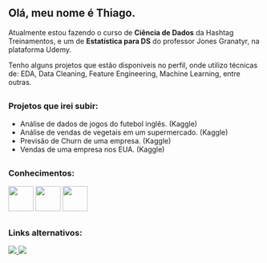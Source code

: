 ## **Olá, meu nome é Thiago.**

Atualmente estou fazendo o curso de **Ciência de Dados** da Hashtag Treinamentos, e um de **Estatística para DS** do professor Jones Granatyr, na plataforma Udemy.


Tenho alguns projetos que estão disponiveis no perfil, onde utilizo técnicas de: EDA, Data Cleaning, Feature Engineering, Machine Learning, entre outras.

##

### **Projetos que irei subir:**
- Análise de dados de jogos do futebol inglês. (Kaggle)
- Análise de vendas de vegetais em um supermercado. (Kaggle)
- Previsão de Churn de uma empresa. (Kaggle)
- Vendas de uma empresa nos EUA. (Kaggle)

##

### **Conhecimentos:**
<div style="display: inline ">
 <img src="https://cdn.jsdelivr.net/gh/devicons/devicon/icons/python/python-original.svg" width="50"/> 
 <img src="https://cdn.jsdelivr.net/gh/devicons/devicon/icons/pandas/pandas-original.svg" width="50"/>
 <img src="https://cdn.jsdelivr.net/gh/devicons/devicon/icons/numpy/numpy-original.svg" width="50"/>            
</div>  

##

### **Links alternativos:**


<a href="www.linkedin.com/in/thiago-consoli-5343b2231">
<img src="https://img.shields.io/badge/linkedin-%230077B5.svg?style=for-the-badge&logo=linkedin&logoColor=white">
</a>

<a href="www.kaggle.com/thiagoconsoli">
<img src="https://img.shields.io/badge/Kaggle-035a7d?style=for-the-badge&logo=kaggle&logoColor=white">
</a>
 

